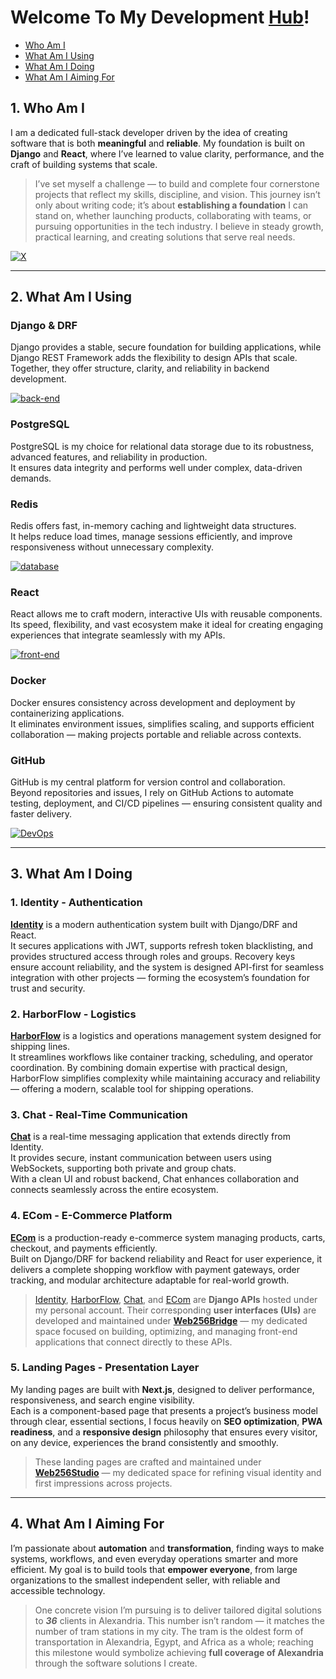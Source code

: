 # Welcome To My Development [**Hub**](https://github.com/rhman-ibrahim/rhman-ibrahim/wiki)!

- [Who Am I](#1-who-am-i)
- [What Am I Using](#2-what-am-i-using)
- [What Am I Doing](#3-what-am-i-doing)
- [What Am I Aiming For](#4-what-am-i-aiming-for)

## 1. Who Am I

I am a dedicated full-stack developer driven by the idea of creating software that is both **meaningful** and **reliable**.
My foundation is built on **Django** and **React**, where I’ve learned to value clarity, performance, and the craft of building systems that scale.

> I’ve set myself a challenge — to build and complete four cornerstone projects that reflect my skills, discipline, and vision. This journey isn’t only about writing code; it’s about **establishing a foundation** I can stand on, whether launching products, collaborating with teams, or pursuing opportunities in the tech industry. I believe in steady growth, practical learning, and creating solutions that serve real needs.

[![X](https://skillicons.dev/icons?i=twitter)](https://x.com/Rhman_Al_Warraq)

---

## 2. What Am I Using

### Django & DRF

Django provides a stable, secure foundation for building applications, while Django REST Framework adds the flexibility to design APIs that scale. Together, they offer structure, clarity, and reliability in backend development.

[![back-end](https://skillicons.dev/icons?i=python,django)](https://skillicons.dev)

### PostgreSQL

PostgreSQL is my choice for relational data storage due to its robustness, advanced features, and reliability in production.  
It ensures data integrity and performs well under complex, data-driven demands.

### Redis

Redis offers fast, in-memory caching and lightweight data structures.  
It helps reduce load times, manage sessions efficiently, and improve responsiveness without unnecessary complexity.

[![database](https://skillicons.dev/icons?i=postgres,redis)](https://skillicons.dev)

### React

React allows me to craft modern, interactive UIs with reusable components.  
Its speed, flexibility, and vast ecosystem make it ideal for creating engaging experiences that integrate seamlessly with my APIs.

[![front-end](https://skillicons.dev/icons?i=html,css,js,react,vite,redux,nextjs)](https://skillicons.dev)

### Docker

Docker ensures consistency across development and deployment by containerizing applications.  
It eliminates environment issues, simplifies scaling, and supports efficient collaboration — making projects portable and reliable across contexts.

### GitHub

GitHub is my central platform for version control and collaboration.  
Beyond repositories and issues, I rely on GitHub Actions to automate testing, deployment, and CI/CD pipelines — ensuring consistent quality and faster delivery.

[![DevOps](https://skillicons.dev/icons?i=docker,github)](https://skillicons.dev)

---

## 3. What Am I Doing

### 1. Identity - Authentication  

[**Identity**](https://github.com/rhman-ibrahim/rhman-ibrahim/wiki/Identity) is a modern authentication system built with Django/DRF and React.  
It secures applications with JWT, supports refresh token blacklisting, and provides structured access through roles and groups. Recovery keys ensure account reliability, and the system is designed API-first for seamless integration with other projects — forming the ecosystem’s foundation for trust and security.

### 2. HarborFlow - Logistics

[**HarborFlow**](https://github.com/rhman-ibrahim/rhman-ibrahim/wiki/HarborFlow) is a logistics and operations management system designed for shipping lines.  
It streamlines workflows like container tracking, scheduling, and operator coordination. By combining domain expertise with practical design, HarborFlow simplifies complexity while maintaining accuracy and reliability — offering a modern, scalable tool for shipping operations.

### 3. Chat - Real-Time Communication

[**Chat**](https://github.com/rhman-ibrahim/rhman-ibrahim/wiki/Chat) is a real-time messaging application that extends directly from Identity.  
It provides secure, instant communication between users using WebSockets, supporting both private and group chats.  
With a clean UI and robust backend, Chat enhances collaboration and connects seamlessly across the entire ecosystem.

### 4. ECom - E-Commerce Platform

[**ECom**](https://github.com/rhman-ibrahim/rhman-ibrahim/wiki/ECom) is a production-ready e-commerce system managing products, carts, checkout, and payments efficiently.  
Built on Django/DRF for backend reliability and React for user experience, it delivers a complete shopping workflow with payment gateways, order tracking, and modular architecture adaptable for real-world growth.

> [Identity](#1-identity---authentication), [HarborFlow](#2-harborflow---logistics), [Chat](#3-chat---real-time-communication), and [ECom](#4-ecom---e-commerce-platform) are **Django APIs** hosted under my personal account. Their corresponding **user interfaces (UIs)** are developed and maintained under **[Web256Bridge](https://github.com/Web256Bridge)** — my dedicated space focused on building, optimizing, and managing front-end applications that connect directly to these APIs.

### 5. Landing Pages - Presentation Layer

My landing pages are built with **Next.js**, designed to deliver performance, responsiveness, and search engine visibility.  
Each is a component-based page that presents a project’s business model through clear, essential sections, I focus heavily on **SEO optimization**, **PWA readiness**, and a **responsive design** philosophy that ensures every visitor, on any device, experiences the brand consistently and smoothly.

> These landing pages are crafted and maintained under **[Web256Studio](https://github.com/Web256Studio)** — my dedicated space for refining visual identity and first impressions across projects.

---

## 4. What Am I Aiming For

I’m passionate about **automation** and **transformation**, finding ways to make systems, workflows, and even everyday operations smarter and more efficient. My goal is to build tools that **empower everyone**, from large organizations to the smallest independent seller, with reliable and accessible technology.

> One concrete vision I’m pursuing is to deliver tailored digital solutions to ***36*** clients in Alexandria. This number isn’t random — it matches the number of tram stations in my city. The tram is the oldest form of transportation in Alexandria, Egypt, and Africa as a whole; reaching this milestone would symbolize achieving **full coverage of Alexandria** through the software solutions I create.

